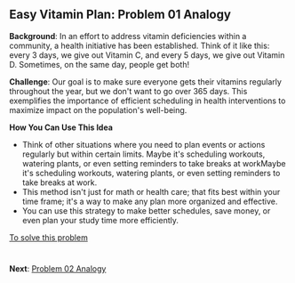 ## Easy Vitamin Plan: Problem 01 Analogy

**Background**: 
In an effort to address vitamin deficiencies within a community, a health initiative has been established. Think of it like this: every 3 days, we give out Vitamin C, and every 5 days, we give out Vitamin D. Sometimes, on the same day, people get both!

**Challenge**:
Our goal is to make sure everyone gets their vitamins regularly throughout the year, but we don't want to go over 365 days. This exemplifies the importance of efficient scheduling in health interventions to maximize impact on the population's well-being.

**How You Can Use This Idea**

* Think of other situations where you need to plan events or actions regularly but within certain limits. Maybe it's scheduling workouts, watering plants, or even setting reminders to take breaks at workMaybe it's scheduling workouts, watering plants, or even setting reminders to take breaks at work.
* This method isn't just for math or health care; that fits best within your time frame; it's a way to make any plan more organized and effective. 
* You can use this strategy to make better schedules, save money, or even plan your study time more efficiently.

[To solve this problem](code.py)

#
**Next**: [Problem 02 Analogy](../02problem_growth_bacterial)